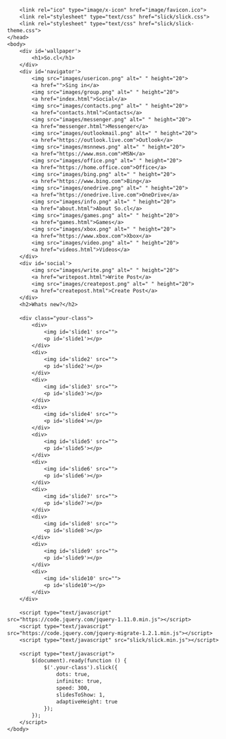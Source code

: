 <!DOCTYPE HTML>
<html>
	<head>
		<meta charset="UTF-8">
		<title>SO.CL Social</title>
		<link rel="icon" href="images/icon.ico" type="image/x-icon">
		<link rel="stylesheet" type="text/css" href="style.css">
	
		<link rel="ico" type="image/x-icon" href="image/favicon.ico">
		<link rel="stylesheet" type="text/css" href="slick/slick.css">
		<link rel="stylesheet" type="text/css" href="slick/slick-theme.css">
	</head>
	<body>
		<div id='wallpaper'>
			<h1>So.cl</h1>
		</div>
		<div id='navigator'>
			<img src="images/usericon.png" alt=" " height="20">
			<a href="">Sing in</a>
			<img src="images/group.png" alt=" " height="20">
			<a href="index.html">Social</a>
			<img src="images/contacts.png" alt=" " height="20">
			<a href="contacts.html">Contacts</a>
			<img src="images/messenger.png" alt=" " height="20">
			<a href="messenger.html">Messenger</a>
			<img src="images/outlookmail.png" alt=" " height="20">
			<a href="https://outlook.live.com">Outlook</a>
			<img src="images/msnnews.png" alt=" " height="20">
			<a href="https://www.msn.com">MSN</a>
			<img src="images/office.png" alt=" " height="20">
			<a href="https://home.office.com">Office</a>
			<img src="images/bing.png" alt=" " height="20">
			<a href="https://www.bing.com">Bing</a>
			<img src="images/onedrive.png" alt=" " height="20">
			<a href="https://onedrive.live.com">OneDrive</a>
			<img src="images/info.png" alt=" " height="20">
			<a href="about.html">About So.cl</a>
			<img src="images/games.png" alt=" " height="20">
			<a href="games.html">Games</a>
			<img src="images/xbox.png" alt=" " height="20">
			<a href="https://www.xbox.com">Xbox</a>
			<img src="images/video.png" alt=" " height="20">
			<a href="videos.html">Videos</a>
		</div>
		<div id='social'>
			<img src="images/write.png" alt=" " height="20">
			<a href="writepost.html">Write Post</a>
			<img src="images/createpost.png" alt=" " height="20">
			<a href="createpost.html">Create Post</a>
		</div>
		<h2>Whats new?</h2>

		<div class="your-class">
			<div>
				<img id='slide1' src="">
				<p id='slide1'></p>
			</div>
			<div>
				<img id='slide2' src="">
				<p id='slide2'></p>
			</div>
			<div>
				<img id='slide3' src="">
				<p id='slide3'></p>
			</div>
			<div>
				<img id='slide4' src="">
				<p id='slide4'></p>
			</div>
			<div>
				<img id='slide5' src="">
				<p id='slide5'></p>
			</div>
			<div>
				<img id='slide6' src="">
				<p id='slide6'></p>
			</div>
			<div>
				<img id='slide7' src="">
				<p id='slide7'></p>
			</div>
			<div>
				<img id='slide8' src="">
				<p id='slide8'></p>
			</div>
			<div>
				<img id='slide9' src="">
				<p id='slide9'></p>
			</div>
			<div>
				<img id='slide10' src="">
				<p id='slide10'></p>
			</div>
		</div>

		<script type="text/javascript" src="https://code.jquery.com/jquery-1.11.0.min.js"></script>
		<script type="text/javascript" src="https://code.jquery.com/jquery-migrate-1.2.1.min.js"></script>
		<script type="text/javascript" src="slick/slick.min.js"></script>

		<script type="text/javascript">
			$(document).ready(function () {
				$('.your-class').slick({
					dots: true,
					infinite: true,
					speed: 300,
					slidesToShow: 1,
					adaptiveHeight: true
				});
			});
		</script>
	</body>
</html>
